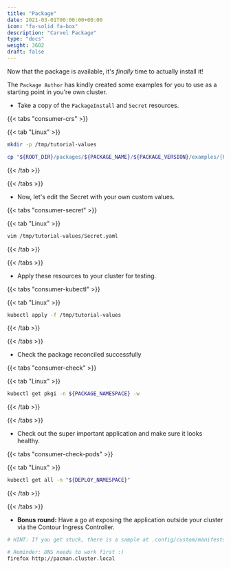 ```yaml
---
title: "Package"
date: 2021-03-01T00:00:00+00:00
icon: "fa-solid fa-box"
description: "Carvel Package"
type: "docs"
weight: 3602
draft: false
---
```


Now that the package is available, it's _finally_ time to actually install it!

The `Package Author` has kindly created some examples for you to use as a starting point in you're own cluster.

- Take a copy of the `PackageInstall` and `Secret` resources.

{{< tabs "consumer-crs" >}}

{{< tab "Linux" >}}

```bash
mkdir -p /tmp/tutorial-values

cp "${ROOT_DIR}/packages/${PACKAGE_NAME}/${PACKAGE_VERSION}/examples/{PackageInstall,Secret}.yaml" /tmp/tutorial-values/
```

{{< /tab >}}

{{< /tabs >}}

- Now, let's edit the Secret with your own custom values.

{{< tabs "consumer-secret" >}}

{{< tab "Linux" >}}

```bash
vim /tmp/tutorial-values/Secret.yaml
```

{{< /tab >}}

{{< /tabs >}}

- Apply these resources to your cluster for testing.

{{< tabs "consumer-kubectl" >}}

{{< tab "Linux" >}}

```bash
kubectl apply -f /tmp/tutorial-values
```

{{< /tab >}}

{{< /tabs >}}

- Check the package reconciled successfully

{{< tabs "consumer-check" >}}

{{< tab "Linux" >}}

```bash
kubectl get pkgi -n ${PACKAGE_NAMESPACE} -w
```

{{< /tab >}}

{{< /tabs >}}

- Check out the super important application and make sure it looks healthy.

{{< tabs "consumer-check-pods" >}}

{{< tab "Linux" >}}

```bash
kubectl get all -n "${DEPLOY_NAMESPACE}"
```

{{< /tab >}}

{{< /tabs >}}

- **Bonus round:** Have a go at exposing the application outside your cluster via the Contour Ingress Controller.

```bash
# HINT: If you get stuck, there is a sample at .config/custom/manifests/pacman/HTTPProxy.yaml to get you started.

# Reminder: DNS needs to work first :)
firefox http://pacman.cluster.local
```
